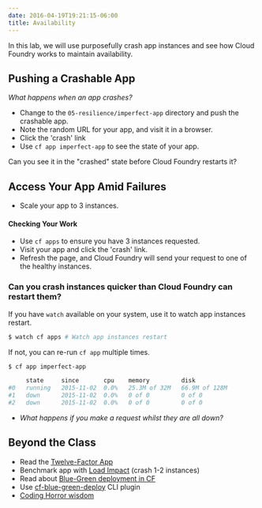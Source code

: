 ```yaml
---
date: 2016-04-19T19:21:15-06:00
title: Availability
---
```


In this lab, we will use purposefully crash app instances and see how Cloud Foundry works to maintain availability.

## Pushing a Crashable App

_What happens when an app crashes?_

* Change to the `05-resilience/imperfect-app` directory and push the crashable app.
* Note the random URL for your app, and visit it in a browser.
* Click the 'crash' link
* Use `cf app imperfect-app` to see the state of your app.

Can you see it in the "crashed" state before Cloud Foundry restarts it?

## Access Your App Amid Failures

* Scale your app to 3 instances.

#### Checking Your Work

* Use `cf apps` to ensure you have 3 instances requested.
* Visit your app and click the 'crash' link.
* Refresh the page, and Cloud Foundry will send your request to one of the healthy instances.

### Can you crash instances quicker than Cloud Foundry can restart them?

If you have `watch` available on your system, use it to watch app instances restart.

```sh
$ watch cf apps # Watch app instances restart
```

If not, you can re-run `cf app` multiple times.

```sh
$ cf app imperfect-app

     state     since       cpu    memory         disk
#0   running   2015-11-02  0.0%   25.3M of 32M   66.9M of 128M
#1   down      2015-11-02  0.0%   0 of 0         0 of 0
#2   down      2015-11-02  0.0%   0 of 0         0 of 0
```

* _What happens if you make a request whilst they are all down?_

## Beyond the Class

  * Read the [Twelve-Factor App](http://12factor.net/)
  * Benchmark app with [Load Impact](https://loadimpact.com/) (crash 1-2 instances)
  * Read about [Blue-Green deployment in CF](http://garage.mybluemix.net/posts/blue-green-deployment/)
  * Use [cf-blue-green-deploy](https://github.com/bluemixgaragelondon/cf-blue-green-deploy) CLI plugin
  * [Coding Horror wisdom](http://blog.codinghorror.com/version-1-sucks-but-ship-it-anyway/)

